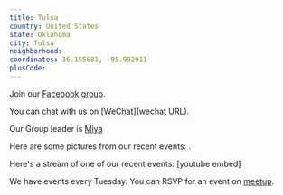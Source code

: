 ```yaml
---
title: Tulsa
country: United States
state: Oklahoma
city: Tulsa
neighborhood: 
coordinates: 36.155681, -95.992911
plusCode:
---
```

Join our [Facebook group](https://www.facebook.com/groups/free.code.camp.tulsa).

You can chat with us on [WeChat](wechat URL).

Our Group leader is [Miya](freecodecamp.org/miya)

Here are some pictures from our recent events:
![]().

Here's a stream of one of our recent events:
[youtube embed]

We have events every Tuesday. You can RSVP for an event on [meetup](meetupurl).
